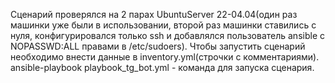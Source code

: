 Сценарий проверялся на 2 парах UbuntuServer 22-04.04(один раз машинки уже были в использовании, второй раз машинки ставились с нуля, конфигурировался только ssh и добавлялся
пользователь ansible с NOPASSWD:ALL правами в /etc/sudoers). Чтобы запустить сценарий необходимо внести данные в inventory.yml(строчки с комментариями). ansible-playbook playbook_tg_bot.yml - команда для запуска сценария.
